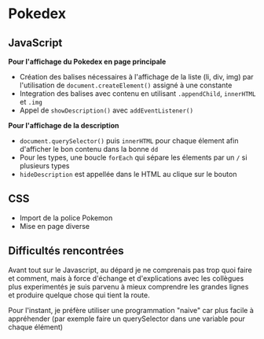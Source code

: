 # Pokedex

## JavaScript

**Pour l'affichage du Pokedex en page principale**

- Création des balises nécessaires à l'affichage de la liste (li, div, img) par l'utilisation de ``` document.createElement() ``` assigné à une constante
- Integration des balises avec contenu en utilisant ```.appendChild```, ```innerHTML``` et ```.img```
- Appel de ```showDescription()``` avec ```addEventListener()```
  
**Pour l'affichage de la description**

- ```document.querySelector()``` puis ```innerHTML``` pour chaque élement afin d'afficher le bon contenu dans la bonne ```dd```
- Pour les types, une boucle ```forEach``` qui sépare les élements par un ```/``` si plusieurs types
- ```hideDescription``` est appellée dans le HTML au clique sur le bouton

## CSS

- Import de la police Pokemon
- Mise en page diverse

## Difficultés rencontrées

Avant tout sur le Javascript, au dépard je ne comprenais pas trop quoi faire et comment, mais à force d'échange et d'explications avec les collègues plus experimentés je suis parvenu à mieux comprendre les grandes lignes et produire quelque chose qui tient la route.

Pour l'instant, je préfère utiliser une programmation "naive" car plus facile à appréhender (par exemple faire un querySelector dans une variable pour chaque élément)
